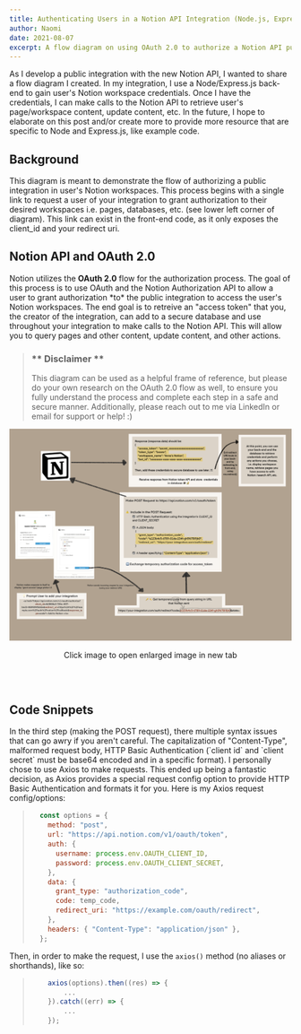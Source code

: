 ```yaml
---
title: Authenticating Users in a Notion API Integration (Node.js, Express.js)
author: Naomi
date: 2021-08-07
excerpt: A flow diagram on using OAuth 2.0 to authorize a Notion API public integration (using Node.js and Express.js)
---
```


As I develop a public integration with the new Notion API, I wanted to share a flow diagram I created. In my integration, I use a Node/Express.js back-end to gain user's Notion workspace credentials. Once I have the credentials, I can make calls to the Notion API to retrieve user's page/workspace content, update content, etc. In the future, I hope to elaborate on this post and/or create more to provide more resource that are specific to Node and Express.js, like example code.

<h2>Background</h2>
<p>This diagram is meant to demonstrate the flow of authorizing a public integration in user's Notion workspaces. This process begins with a single link to request a user of your integration to grant authorization to their desired workspaces i.e. pages, databases, etc. (see lower left corner of diagram). This link can exist in the front-end code, as it only exposes the client_id and your redirect uri.</p>

<h2>Notion API and OAuth 2.0</h2>
<p>Notion utilizes the <strong>OAuth 2.0</strong> flow for the authorization process. The goal of this process is to use OAuth and the Notion Authorization API to allow a user to grant authorization *to* the public integration to access the user's Notion workspaces. The end goal is to retreive an "access token" that you, the creator of the integration, can add to a secure database and use throughout your integration to make calls to the Notion API. This will allow you to query pages and other content, update content, and other actions.</p> 

<blockquote>
<h3> ** Disclaimer ** </h3>
This diagram can be used as a helpful frame of reference, but please do your own research on the OAuth 2.0 flow as well, to ensure you fully understand the process and complete each step in a safe and secure manner. Additionally, please reach out to me via LinkedIn or email for support or help! :)
</blockquote>

![Notion OAuth Flow Diagram](./images/notion-oauth-flow.png)
<p style="text-align: center; text-indent: 0;">Click image to open enlarged image in new tab</p>
<br></br>

<h2>Code Snippets</h2>
<p>
In the third step (making the POST request), there multiple syntax issues that can go awry if you aren't careful. The capitalization of "Content-Type", malformed request body, HTTP Basic Authentication (`client id` and `client secret` must be base64 encoded and in a specific format). I personally chose to use Axios to make requests. This ended up being a fantastic decision, as Axios provides a special request config option to provide HTTP Basic Authentication and formats it for you. Here is my Axios request config/options: 
<blockquote>

```js
  const options = {
    method: "post",
    url: "https://api.notion.com/v1/oauth/token",
    auth: {
      username: process.env.OAUTH_CLIENT_ID,
      password: process.env.OAUTH_CLIENT_SECRET,
    },
    data: {
      grant_type: "authorization_code",
      code: temp_code,
      redirect_uri: "https://example.com/oauth/redirect",
    },
    headers: { "Content-Type": "application/json" },
  };
```

</blockquote>

Then, in order to make the request, I use the `axios()` method (no aliases or shorthands), like so:
<blockquote>

```js
    axios(options).then((res) => {
        ...
    }).catch((err) => {
        ...
    });
```

</blockquote>
</p>